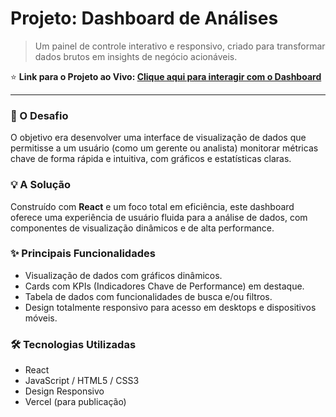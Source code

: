 # Projeto: Dashboard de Análises

> Um painel de controle interativo e responsivo, criado para transformar dados brutos em insights de negócio acionáveis.

⭐ **Link para o Projeto ao Vivo: [Clique aqui para interagir com o Dashboard](https://projetoportifolio-petshov1.vercel.app)**

---

### 🎯 O Desafio
O objetivo era desenvolver uma interface de visualização de dados que permitisse a um usuário (como um gerente ou analista) monitorar métricas chave de forma rápida e intuitiva, com gráficos e estatísticas claras.

### 💡 A Solução
Construído com **React** e um foco total em eficiência, este dashboard oferece uma experiência de usuário fluida para a análise de dados, com componentes de visualização dinâmicos e de alta performance.

### ✨ Principais Funcionalidades
- Visualização de dados com gráficos dinâmicos.
- Cards com KPIs (Indicadores Chave de Performance) em destaque.
- Tabela de dados com funcionalidades de busca e/ou filtros.
- Design totalmente responsivo para acesso em desktops e dispositivos móveis.

### 🛠️ Tecnologias Utilizadas
- React
- JavaScript / HTML5 / CSS3
- Design Responsivo
- Vercel (para publicação)
